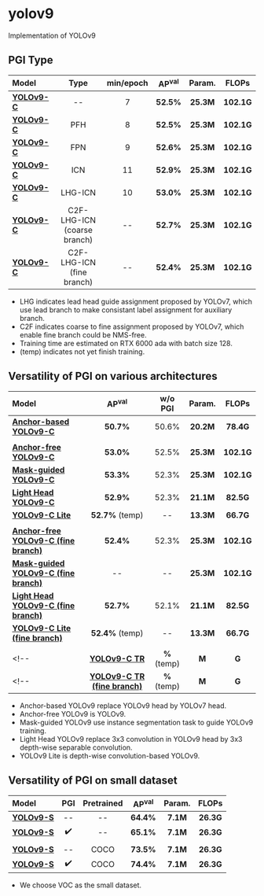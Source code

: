 # yolov9
Implementation of YOLOv9

## PGI Type

| Model | Type | min/epoch | AP<sup>val</sup> | Param. | FLOPs |
| :-- | :-: | :-: | :-: | :-: | :-: |
| [**YOLOv9-C**]() | -- | 7 | **52.5%** | **25.3M** | **102.1G** |
| [**YOLOv9-C**]() | PFH | 8 | **52.5%** | **25.3M** | **102.1G** |
| [**YOLOv9-C**]() | FPN | 9 | **52.6%** | **25.3M** | **102.1G** |
| [**YOLOv9-C**]() | ICN | 11 | **52.9%** | **25.3M** | **102.1G** |
| [**YOLOv9-C**]() | LHG-ICN | 10 | **53.0%** | **25.3M** | **102.1G** |
| [**YOLOv9-C**]() | C2F-LHG-ICN (coarse branch) | -- | **52.7%** | **25.3M** | **102.1G** |
| [**YOLOv9-C**]() | C2F-LHG-ICN (fine branch) | -- | **52.4%** | **25.3M** | **102.1G** |

* LHG indicates lead head guide assignment proposed by YOLOv7, which use lead branch to make consistant label assignment for auxiliary branch.
* C2F indicates coarse to fine assignment proposed by YOLOv7, which enable fine branch could be NMS-free.
* Training time are estimated on RTX 6000 ada with batch size 128.
* (temp) indicates not yet finish training.

## Versatility of PGI on various architectures

| Model | AP<sup>val</sup> | w/o PGI | Param. | FLOPs |
| :-- | :-: | :-: | :-: | :-: |
| [**Anchor-based YOLOv9-C**]() | **50.7%** | 50.6% | **20.2M** | **78.4G** |
|  |  |  |  |  |
| [**Anchor-free YOLOv9-C**]() | **53.0%** | 52.5% | **25.3M** | **102.1G** |
| [**Mask-guided YOLOv9-C**]() | **53.3%** | 52.3% | **25.3M** | **102.1G** |
| [**Light Head YOLOv9-C**]() | **52.9%** | 52.3% | **21.1M** | **82.5G** |
| [**YOLOv9-C Lite**]() | **52.7%** (temp) | -- | **13.3M** | **66.7G** |
|  |  |  |  |
| [**Anchor-free YOLOv9-C (fine branch)**]() | **52.4%** | 52.3% | **25.3M** | **102.1G** |
| [**Mask-guided YOLOv9-C (fine branch)**]() | -- | -- | **25.3M** | **102.1G** |
| [**Light Head YOLOv9-C (fine branch)**]() | **52.7%** | 52.1% | **21.1M** | **82.5G** |
| [**YOLOv9-C Lite (fine branch)**]() | **52.4%** (temp) | -- | **13.3M** | **66.7G** |
|  |  |  |  |
<!-- | [**YOLOv9-C TR**]() |  **%** (temp) | **M** | **G** | -->
<!-- | [**YOLOv9-C TR (fine branch)**]() |  **%** (temp) | **M** | **G** | -->

* Anchor-based YOLOv9 replace YOLOv9 head by YOLOv7 head.
* Anchor-free YOLOv9 is YOLOv9.
* Mask-guided YOLOv9 use instance segmentation task to guide YOLOv9 training.
* Light Head YOLOv9 replace 3x3 convolution in YOLOv9 head by 3x3 depth-wise separable convolution.
* YOLOv9 Lite is depth-wise convolution-based YOLOv9.
<!-- * YOLOv9 TR is Transformer-based YOLOv9. -->

## Versatility of PGI on small dataset

| Model | PGI | Pretrained | AP<sup>val</sup> | Param. | FLOPs |
| :-- | :-: | :-: | :-: | :-: | :-: |
| [**YOLOv9-S**]() | -- | -- | **64.4%** | **7.1M** | **26.3G** |
| [**YOLOv9-S**]() | :heavy_check_mark: | -- | **65.1%** | **7.1M** | **26.3G** |
|  |  |  |  |  |
| [**YOLOv9-S**]() | -- | COCO | **73.5%** | **7.1M** | **26.3G** |
| [**YOLOv9-S**]() | :heavy_check_mark: | COCO | **74.4%** | **7.1M** | **26.3G** |

* We choose VOC as the small dataset.


